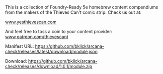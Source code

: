 This is a collection of Foundry-Ready 5e homebrew content compendiums from the makers of the Thieves Can't comic strip. Check us out at:

www.yesthievescan.com

And feel free to toss a coin to your content provider:
www.patreon.com/thievescant

Manifest URL: https://github.com/bklick/arcana-check/releases/latest/download/module.json

Download: https://github.com/bklick/arcana-check/releases/download/1.0.1/module.zip
